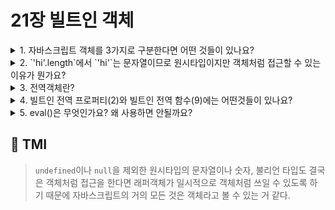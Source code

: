 # 21장 빌트인 객체

<details>

<summary> 1. 자바스크립트 객체를 3가지로 구분한다면 어떤 것들이 있나요? </summary>

```
자바스크립트 객체는 크게 빌트인 객체, 사용자 정의 객체, 호스트 객체로 구분할 수 있습니다.
빌트인 객체는 ECMAScript 사양에 정의된 객체로, 애플리케이션 전역에 공통 기능을 제공합니다.
호스트 객체는 실행환경에 따라 추가적으로 제공되는 객체입니다. 예를 들어, 브라우저에서는 DOM, BOM, webstorage 등이 있습니다.
마지막으로 사용자 정의 객체는 기본적으로 제공된 빌트인 객체나 호스트 객체가 아닌, 사용자가 직접 정의한 객체를 말합니다.
```

</details>

<details>

<summary> 2. `'hi'.length`에서 `'hi'`는 문자열이므로 원시타입이지만 객체처럼 접근할 수 있는 이유가 뭔가요?</summary>

```
숫자, 문자, 불리언 값의 원시 타입 값을 객체처럼 마침표 프로퍼티 접근 연산자를 사용하여 접근하면,
임시적으로 래퍼객체가 생성됩니다.
위의 경우, String 생성자 함수의 인스턴스가 생성되고 문자열은 래퍼 객체의 [[StringData]] 내부 슬롯에 할당됩니다.
이 인스턴스는 String.prototype의 메서드를 상속받아 사용할 수 있습니다.
래퍼객체의 처리가 종료되면 [[StringData]] 내부 슬롯에 할당된 원시값으로 원래 상태가 되돌려집니다.
```

</details>

<details>

<summary> 3. 전역객체란? </summary>

```
코드가 실행되기 이전, 자바스크립트 엔진에 의해 제일 처음으로 생성되는 최상위 객체인 특수한 객체입니다.
브라우저에서는 window, nodejs에서는 global, ECMA2020부터는 둘을 통합한 globalThis가 있습니다.
var변수로 선언한 전역변수와 선언하지 않은 변수에 값을 할당한 암묵적 전역, 그리고 전역함수는 전역 객체의 프로퍼티가 됩니다.
자바스크립트 코드가 분리되어 있어도 하나의 window 전역 객체를 공유합니다.
```

</details>

<details>
<summary> 4. 빌트인 전역 프로퍼티(2)와 빌트인 전역 함수(9)에는 어떤것들이 있나요? </summary>

```
빌트인 전역 프로퍼티에는 Infinity와 NaN이 있으며,
빌트인 전역 함수에는 eval(),isNaN(), IsFinite(), parseFloat(), parseInt(), encodeURI()/decodeURI(),
encodeURIComponent()/ decodeURIComponent() 가 있습니다.
```

</details>

<details>
<summary> 5. eval()은 무엇인가요? 왜 사용하면 안될까요?</summary>

```
eval()은 빌트인 전역 함수입니다.
문자열로 된 표현식을 인수로 받아 평가하여 값을 생성합니다.
eval은 런타임에 동적으로 스토프가 수정됩지만, strict mode에서는 eval함수 자신의 자체적인 스코프를 생성합니다.
eval함수는 사용자로부터 입력받은 컨텐츠를 실행한다는 점에서 보안에 매우 취약하며,
자바스크립트 엔진이 최적화가 수행하지 않으므로 속도가 느리기 때문에 사용하지 말아야 합니다.
```

</details>

## 💭 TMI

> `undefined`이나 `null`을 제외한 원시타입의 문자열이나 숫자, 불리언 타입도
> 결국은 객체처럼 접근을 한다면 래퍼객체가 일시적으로 객체처럼 쓰일 수 있도록 하기 때문에 자바스크립트의 거의 모든 것은 객체라고 볼 수 있는 거 같다.
